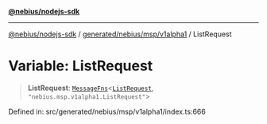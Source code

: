 [**@nebius/nodejs-sdk**](../../../../../README.md)

---

[@nebius/nodejs-sdk](../../../../../README.md) / [generated/nebius/msp/v1alpha1](../README.md) / ListRequest

# Variable: ListRequest

> **ListRequest**: [`MessageFns`](../../../../../runtime/protos/core/interfaces/MessageFns.md)\<[`ListRequest`](../interfaces/ListRequest.md), `"nebius.msp.v1alpha1.ListRequest"`\>

Defined in: src/generated/nebius/msp/v1alpha1/index.ts:666
